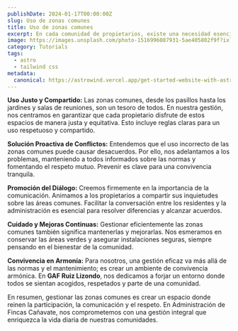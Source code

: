 ```yaml
---
publishDate: 2024-01-17T00:00:00Z
slug: Uso de zonas comunes
title: Uso de zonas comunes
excerpt: En cada comunidad de propietarios, existe una necesidad esencial, gestionar bien sus zonas comunes, esos espacios compartidos que se convierten en lugares de encuentro y convivencia cuando se cuidan adecuadamente.<br /> En GAF Ruiz Lizondo, entendemos lo importante que es mantener estas áreas en armonía y nos esforzamos por contribuir a una convivencia positiva y agradable en cada comunidad.
image: https://images.unsplash.com/photo-1516996087931-5ae405802f9f?ixlib=rb-4.0.3&ixid=M3wxMjA3fDB8MHxwaG90by1wYWdlfHx8fGVufDB8fHx8fA%3D%3D&auto=format&fit=crop&w=2070&q=80
category: Tutorials
tags:
  - astro
  - tailwind css
metadata:
  canonical: https://astrowind.vercel.app/get-started-website-with-astro-tailwind-css
---
```


**Uso Justo y Compartido:** Las zonas comunes, desde los pasillos hasta los jardines y salas de reuniones, son un tesoro de todos. En nuestra gestión, nos centramos en garantizar que cada propietario disfrute de estos espacios de manera justa y equitativa. Esto incluye reglas claras para un uso respetuoso y compartido.

**Solución Proactiva de Conflictos:** Entendemos que el uso incorrecto de las zonas comunes puede causar desacuerdos. Por ello, nos adelantamos a los problemas, manteniendo a todos informados sobre las normas y fomentando el respeto mutuo. Prevenir es clave para una convivencia tranquila.

**Promoción del Diálogo:** Creemos firmemente en la importancia de la comunicación. Animamos a los propietarios a compartir sus inquietudes sobre las áreas comunes. Facilitar la conversación entre los residentes y la administración es esencial para resolver diferencias y alcanzar acuerdos.

**Cuidado y Mejoras Continuas:** Gestionar eficientemente las zonas comunes también significa mantenerlas y mejorarlas. Nos esmeramos en conservar las áreas verdes y asegurar instalaciones seguras, siempre pensando en el bienestar de la comunidad.

**Convivencia en Armonía:** Para nosotros, una gestión eficaz va más allá de las normas y el mantenimiento; es crear un ambiente de convivencia armónica. En **GAF Ruiz Lizondo**, nos dedicamos a forjar un entorno donde todos se sientan acogidos, respetados y parte de una comunidad.

En resumen, gestionar las zonas comunes es crear un espacio donde reinen la participación, la comunicación y el respeto. En Administración de Fincas Cañavate, nos comprometemos con una gestión integral que enriquezca la vida diaria de nuestras comunidades.
